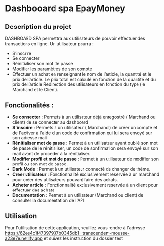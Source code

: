 # Dashbooard spa EpayMoney

## Description du projet

DASHBOARD SPA permettra aux utilisateurs de pouvoir effectuer des transactions en ligne. 
Un utilisateur pourra :
*	S’inscrire
*	Se connecter
*	Réinitialiser son mot de passe
* Modifier les paramètres de son compte
*	Effectuer un achat en renseignant le nom de l’article, la quantité et le prix de l’article. 
Le prix total est calculé en fonction de la quantité et du prix de l’article
Redirection des utilisateurs en fonction du type (le Marchand et le Client).

## Fonctionalités :

* **Se connecter** : Permets à un utilisateur déjà enregostré ( Marchand ou client) de se connecter au dashboard
* **S'inscrire** : Permets à un utilisateur ( Marchand ) de créer un compte et de l'activer à l'aide d'un code de confirmation qui lui sera envoyé sur son adresse mail
* **Rénitialiser mot de passe** : Permet à un utilisateur ayant oublié son mot de passe de le rénitialiser, un code de sonfirmation sera envoyé sur son mail avant de proceder à la rénitialiser.
* **Modifier profil et mot de passe** : Permet à un utilisateur de modifier son profil ou son mot de passe.
* **Dark Mode** : Permet à un utilisateur connecté de changer de thème.
* **Creer utilisateur** : Fonctionnalité exclusivement reservée à un marchand pour créer des utilisateurs pouvant faire des achats.
* **Acheter article** : Fonctionnalité exclusivement reservée à un client pour effectuer des achats.
* **Documentation** : Permet à un utilisateur (Marchand ou client) de consulter la documentation de l'API

## Utilisation

Pour l'utilisation de cette application, veuillez vous rendre à l'adresse https://62ee4c1f47397937b0345db1--transcendent-mousse-a23e7e.netlify.app et suivez les instruction du dossier test
